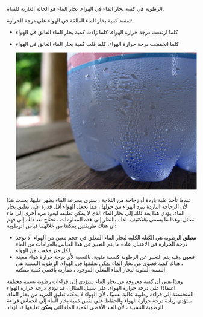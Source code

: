 الرطوبة هي كمية بخار الماء في الهواء. بخار الماء هو الحالة الغازية للمياه.

تعتمد كمية بخار الماء العالقة في الهواء على درجة الحرارة:
- كلما ارتفعت درجة حرارة الهواء، كلما زادت كمية بخار الماء العالق في الهواء
- كلما انخفضت درجة حرارة الهواء، كلما قلت كمية بخار الماء العالق في الهواء

    ![](images/condensation.jpg)

عندما تأخذ علبة باردة أو زجاجة من الثلاجة ، سترى بسرعة الماء يظهر عليها. يحدث هذا لأن الزجاجة الباردة تبرد الهواء من حولها ، مما يجعل الهواء أقل قدرة على تعليق بخار الماء. يؤدي هذا بعد ذلك إلى بخار الماء الذي لا يمكن تعليقه ليعود مرة أخرى إلى ماء سائل. وهذا ما يسمى *بالتكثيف*. لذا ، بالنظر إلى هذه المعلومات ، نحتاج بعد ذلك إلى فهم أن هناك طريقتين يمكننا من خلالهما قياس الرطوبة:

- **مطلق** الرطوبة هي الكتلة الكلية لبخار الماء المعلق في حجم معين من الهواء. لا تؤخذ درجة الحرارة في الاعتبار. عادة ما يتم التعبير عن هذا القياس بالغرامات من الماء لكل متر مكعب من الهواء.
- **نسبي** وفيه يتم التعبير عن الرطوبة كنسبة مئوية. بالنسبة لأي درجة حرارة هواء معينة ، هناك كمية قصوى من بخار الماء يمكن تعليقها في الهواء. الرطوبة النسبية هي النسبة المئوية لبخار الماء الفعلي الموجود ، مقارنة بأقصى كمية ممكنة.

وهذا يعني أن كمية معروفة من بخار الماء ستؤدي إلى قراءات رطوبة نسبية مختلفة اعتمادًا على درجة حرارة الهواء. على سبيل المثال ، قد تؤدي درجة حرارة الهواء المنخفضة إلى قراءة رطوبة عالية نسبيًا ، لأن الهواء لا يمكنه تعليق المزيد من بخار الماء. ستؤدي زيادة درجة حرارة الهواء والحفاظ على نفس كمية بخار الماء إلى انخفاض قراءة الرطوبة النسبية ، لأن الحد الأقصى لكمية الماء التي **يمكن** تعليقها قد ازداد.

